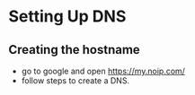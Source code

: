 # Setting Up DNS


## Creating the hostname

- go to google and open https://my.noip.com/
- follow steps to create a DNS.
